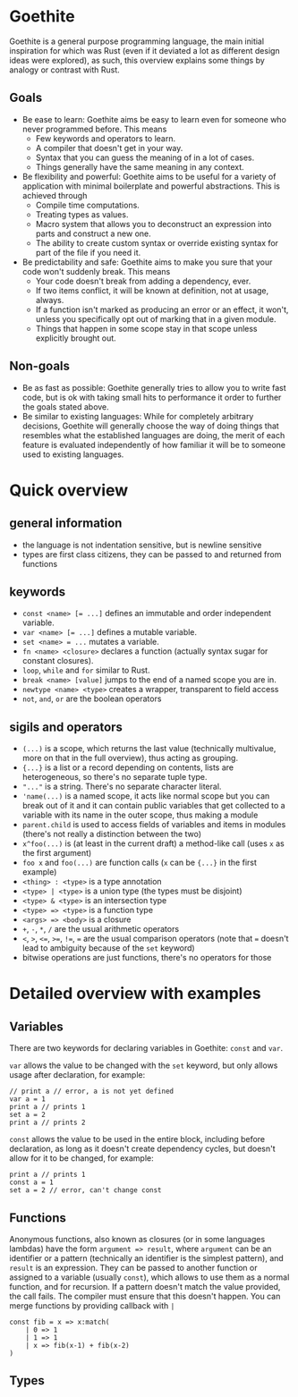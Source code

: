 # Goethite
Goethite is a general purpose programming language, the main initial inspiration for which was Rust (even if it deviated a lot as different design ideas were explored), as such, this overview explains some things by analogy or contrast with Rust.
## Goals
- Be ease to learn: Goethite aims be easy to learn even for someone who never programmed before. This means
    - Few keywords and operators to learn.
    - A compiler that doesn't get in your way.
    - Syntax that you can guess the meaning of in a lot of cases.
    - Things generally have the same meaning in any context.
- Be flexibility and powerful: Goethite aims to be useful for a variety of application with minimal boilerplate and powerful abstractions. This is achieved through
    - Compile time computations.
    - Treating types as values.
    - Macro system that allows you to deconstruct an expression into parts and construct a new one.
    - The ability to create custom syntax or override existing syntax for part of the file if you need it.
- Be predictability and safe: Goethite aims to make you sure that your code won't suddenly break. This means
    - Your code doesn't break from adding a dependency, ever.
    - If two items conflict, it will be known at definition, not at usage, always.
    - If a function isn't marked as producing an error or an effect, it won't, unless you specifically opt out of marking that in a given module.
    - Things that happen in some scope stay in that scope unless explicitly brought out.
## Non-goals
- Be as fast as possible: Goethite generally tries to allow you to write fast code, but is ok with taking small hits to performance it order to further the goals stated above.
- Be similar to existing languages: While for completely arbitrary decisions, Goethite will generally choose the way of doing things that resembles what the established languages are doing, the merit of each feature is evaluated independently of how familiar it will be to someone used to existing languages.

# Quick overview
## general information
- the language is not indentation sensitive, but is newline sensitive
- types are first class citizens, they can be passed to and returned from functions
## keywords
- `const <name> [= ...]` defines an immutable and order independent variable.
- `var <name> [= ...]` defines a mutable variable.
- `set <name> = ...` mutates a variable.
- `fn <name> <closure>` declares a function (actually syntax sugar for constant closures).
- `loop`, `while` and `for` similar to Rust.
- `break <name> [value]` jumps to the end of a named scope you are in.
- `newtype <name> <type>` creates a wrapper, transparent to field access
- `not`, `and`, `or` are the boolean operators
## sigils and operators
- `(...)` is a scope, which returns the last value (technically multivalue, more on that in the full overview), thus acting as grouping.
- `{...}` is a list or a record depending on contents, lists are heterogeneous, so there's no separate tuple type.
- `"..."` is a string. There's no separate character literal.
- `'name(...)` is a named scope, it acts like normal scope but you can break out of it and it can contain public variables that get collected to a variable with its name in the outer scope, thus making a module
- `parent.child` is used to access fields of variables and items in modules (there's not really a distinction between the two)
- `x^foo(...)` is (at least in the current draft) a method-like call (uses `x` as the first argument)
- `foo x` and `foo(...)` are function calls (`x` can be `{...}` in the first example)
- `<thing> : <type>` is a type annotation
- `<type> | <type>` is a union type (the types must be disjoint)
- `<type> & <type>` is an intersection type
- `<type> => <type>` is a function type
- `<args> => <body>` is a closure
- `+`, `-`, `*`, `/` are the usual arithmetic operators
- `<`, `>`, `<=`, `>=`, `!=`, `=` are the usual comparison operators (note that `=` doesn't lead to ambiguity because of the `set` keyword)
- bitwise operations are just functions, there's no operators for those

# Detailed overview with examples
## Variables
There are two keywords for declaring variables in Goethite: `const` and `var`.

`var` allows the value to be changed with the `set` keyword, but only allows usage after declaration, for example:
```
// print a // error, a is not yet defined
var a = 1
print a // prints 1
set a = 2
print a // prints 2
```

`const` allows the value to be used in the entire block, including before declaration, as long as it doesn't create dependency cycles, but doesn't allow for it to be changed, for example:
```
print a // prints 1
const a = 1
set a = 2 // error, can't change const
```

## Functions
Anonymous functions, also known as closures (or in some languages lambdas) have the form `argument => result`, where `argument` can be an identifier or a pattern (technically an identifier is the simplest pattern), and `result` is an expression.
They can be passed to another function or assigned to a variable (usually `const`), which allows to use them as a normal function, and for recursion.
If a pattern doesn't match the value provided, the call fails. The compiler must ensure that this doesn't happen. You can merge functions by providing callback with `|`
```
const fib = x => x:match(
    | 0 => 1
    | 1 => 1
    | x => fib(x-1) + fib(x-2)
)
```

## Types
